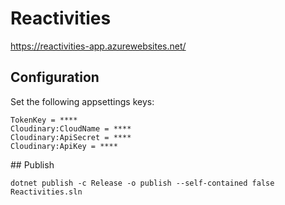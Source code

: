 # Reactivities

<https://reactivities-app.azurewebsites.net/>

## Configuration

Set the following appsettings keys:

```
TokenKey = ****
Cloudinary:CloudName = ****
Cloudinary:ApiSecret = ****
Cloudinary:ApiKey = ****
```

## Publish

`dotnet publish -c Release -o publish --self-contained false Reactivities.sln`
